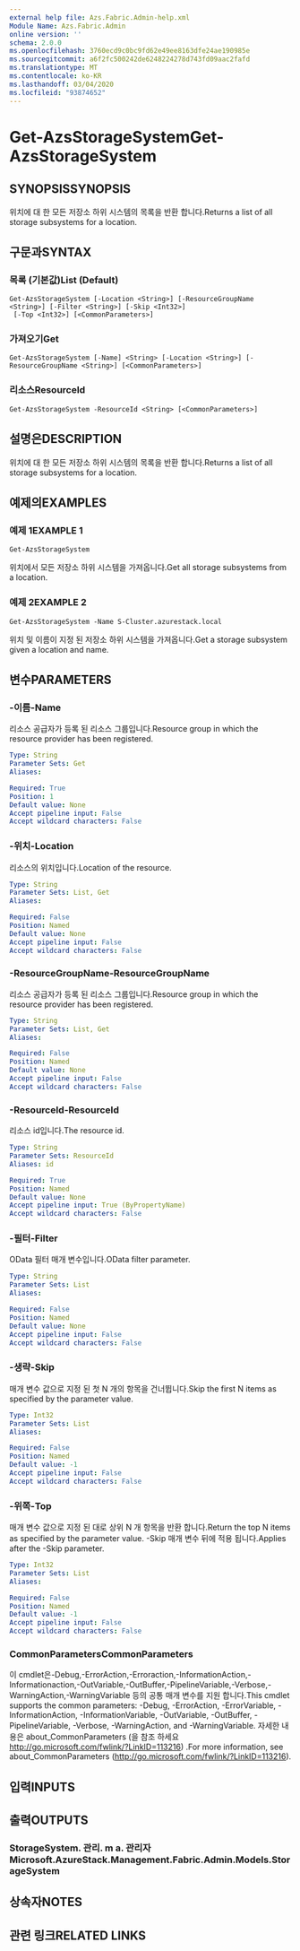 ```yaml
---
external help file: Azs.Fabric.Admin-help.xml
Module Name: Azs.Fabric.Admin
online version: ''
schema: 2.0.0
ms.openlocfilehash: 3760ecd9c0bc9fd62e49ee8163dfe24ae190985e
ms.sourcegitcommit: a6f2fc500242de6248224278d743fd09aac2fafd
ms.translationtype: MT
ms.contentlocale: ko-KR
ms.lasthandoff: 03/04/2020
ms.locfileid: "93874652"
---
```

# <span data-ttu-id="edeb7-101">Get-AzsStorageSystem</span><span class="sxs-lookup"><span data-stu-id="edeb7-101">Get-AzsStorageSystem</span></span>

## <span data-ttu-id="edeb7-102">SYNOPSIS</span><span class="sxs-lookup"><span data-stu-id="edeb7-102">SYNOPSIS</span></span>
<span data-ttu-id="edeb7-103">위치에 대 한 모든 저장소 하위 시스템의 목록을 반환 합니다.</span><span class="sxs-lookup"><span data-stu-id="edeb7-103">Returns a list of all storage subsystems for a location.</span></span>

## <span data-ttu-id="edeb7-104">구문과</span><span class="sxs-lookup"><span data-stu-id="edeb7-104">SYNTAX</span></span>

### <span data-ttu-id="edeb7-105">목록 (기본값)</span><span class="sxs-lookup"><span data-stu-id="edeb7-105">List (Default)</span></span>
```
Get-AzsStorageSystem [-Location <String>] [-ResourceGroupName <String>] [-Filter <String>] [-Skip <Int32>]
 [-Top <Int32>] [<CommonParameters>]
```

### <span data-ttu-id="edeb7-106">가져오기</span><span class="sxs-lookup"><span data-stu-id="edeb7-106">Get</span></span>
```
Get-AzsStorageSystem [-Name] <String> [-Location <String>] [-ResourceGroupName <String>] [<CommonParameters>]
```

### <span data-ttu-id="edeb7-107">리소스</span><span class="sxs-lookup"><span data-stu-id="edeb7-107">ResourceId</span></span>
```
Get-AzsStorageSystem -ResourceId <String> [<CommonParameters>]
```

## <span data-ttu-id="edeb7-108">설명은</span><span class="sxs-lookup"><span data-stu-id="edeb7-108">DESCRIPTION</span></span>
<span data-ttu-id="edeb7-109">위치에 대 한 모든 저장소 하위 시스템의 목록을 반환 합니다.</span><span class="sxs-lookup"><span data-stu-id="edeb7-109">Returns a list of all storage subsystems for a location.</span></span>

## <span data-ttu-id="edeb7-110">예제의</span><span class="sxs-lookup"><span data-stu-id="edeb7-110">EXAMPLES</span></span>

### <span data-ttu-id="edeb7-111">예제 1</span><span class="sxs-lookup"><span data-stu-id="edeb7-111">EXAMPLE 1</span></span>
```
Get-AzsStorageSystem
```

<span data-ttu-id="edeb7-112">위치에서 모든 저장소 하위 시스템을 가져옵니다.</span><span class="sxs-lookup"><span data-stu-id="edeb7-112">Get all storage subsystems from a location.</span></span>

### <span data-ttu-id="edeb7-113">예제 2</span><span class="sxs-lookup"><span data-stu-id="edeb7-113">EXAMPLE 2</span></span>
```
Get-AzsStorageSystem -Name S-Cluster.azurestack.local
```

<span data-ttu-id="edeb7-114">위치 및 이름이 지정 된 저장소 하위 시스템을 가져옵니다.</span><span class="sxs-lookup"><span data-stu-id="edeb7-114">Get a storage subsystem given a location and name.</span></span>

## <span data-ttu-id="edeb7-115">변수</span><span class="sxs-lookup"><span data-stu-id="edeb7-115">PARAMETERS</span></span>

### <span data-ttu-id="edeb7-116">-이름</span><span class="sxs-lookup"><span data-stu-id="edeb7-116">-Name</span></span>
<span data-ttu-id="edeb7-117">리소스 공급자가 등록 된 리소스 그룹입니다.</span><span class="sxs-lookup"><span data-stu-id="edeb7-117">Resource group in which the resource provider has been registered.</span></span>

```yaml
Type: String
Parameter Sets: Get
Aliases:

Required: True
Position: 1
Default value: None
Accept pipeline input: False
Accept wildcard characters: False
```

### <span data-ttu-id="edeb7-118">-위치</span><span class="sxs-lookup"><span data-stu-id="edeb7-118">-Location</span></span>
<span data-ttu-id="edeb7-119">리소스의 위치입니다.</span><span class="sxs-lookup"><span data-stu-id="edeb7-119">Location of the resource.</span></span>

```yaml
Type: String
Parameter Sets: List, Get
Aliases:

Required: False
Position: Named
Default value: None
Accept pipeline input: False
Accept wildcard characters: False
```

### <span data-ttu-id="edeb7-120">-ResourceGroupName</span><span class="sxs-lookup"><span data-stu-id="edeb7-120">-ResourceGroupName</span></span>
<span data-ttu-id="edeb7-121">리소스 공급자가 등록 된 리소스 그룹입니다.</span><span class="sxs-lookup"><span data-stu-id="edeb7-121">Resource group in which the resource provider has been registered.</span></span>

```yaml
Type: String
Parameter Sets: List, Get
Aliases:

Required: False
Position: Named
Default value: None
Accept pipeline input: False
Accept wildcard characters: False
```

### <span data-ttu-id="edeb7-122">-ResourceId</span><span class="sxs-lookup"><span data-stu-id="edeb7-122">-ResourceId</span></span>
<span data-ttu-id="edeb7-123">리소스 id입니다.</span><span class="sxs-lookup"><span data-stu-id="edeb7-123">The resource id.</span></span>

```yaml
Type: String
Parameter Sets: ResourceId
Aliases: id

Required: True
Position: Named
Default value: None
Accept pipeline input: True (ByPropertyName)
Accept wildcard characters: False
```

### <span data-ttu-id="edeb7-124">-필터</span><span class="sxs-lookup"><span data-stu-id="edeb7-124">-Filter</span></span>
<span data-ttu-id="edeb7-125">OData 필터 매개 변수입니다.</span><span class="sxs-lookup"><span data-stu-id="edeb7-125">OData filter parameter.</span></span>

```yaml
Type: String
Parameter Sets: List
Aliases:

Required: False
Position: Named
Default value: None
Accept pipeline input: False
Accept wildcard characters: False
```

### <span data-ttu-id="edeb7-126">-생략</span><span class="sxs-lookup"><span data-stu-id="edeb7-126">-Skip</span></span>
<span data-ttu-id="edeb7-127">매개 변수 값으로 지정 된 첫 N 개의 항목을 건너뜁니다.</span><span class="sxs-lookup"><span data-stu-id="edeb7-127">Skip the first N items as specified by the parameter value.</span></span>

```yaml
Type: Int32
Parameter Sets: List
Aliases:

Required: False
Position: Named
Default value: -1
Accept pipeline input: False
Accept wildcard characters: False
```

### <span data-ttu-id="edeb7-128">-위쪽</span><span class="sxs-lookup"><span data-stu-id="edeb7-128">-Top</span></span>
<span data-ttu-id="edeb7-129">매개 변수 값으로 지정 된 대로 상위 N 개 항목을 반환 합니다.</span><span class="sxs-lookup"><span data-stu-id="edeb7-129">Return the top N items as specified by the parameter value.</span></span>
<span data-ttu-id="edeb7-130">-Skip 매개 변수 뒤에 적용 됩니다.</span><span class="sxs-lookup"><span data-stu-id="edeb7-130">Applies after the -Skip parameter.</span></span>

```yaml
Type: Int32
Parameter Sets: List
Aliases:

Required: False
Position: Named
Default value: -1
Accept pipeline input: False
Accept wildcard characters: False
```

### <span data-ttu-id="edeb7-131">CommonParameters</span><span class="sxs-lookup"><span data-stu-id="edeb7-131">CommonParameters</span></span>
<span data-ttu-id="edeb7-132">이 cmdlet은-Debug,-ErrorAction,-Erroraction,-InformationAction,-Informationaction,-OutVariable,-OutBuffer,-PipelineVariable,-Verbose,-WarningAction,-WarningVariable 등의 공통 매개 변수를 지원 합니다.</span><span class="sxs-lookup"><span data-stu-id="edeb7-132">This cmdlet supports the common parameters: -Debug, -ErrorAction, -ErrorVariable, -InformationAction, -InformationVariable, -OutVariable, -OutBuffer, -PipelineVariable, -Verbose, -WarningAction, and -WarningVariable.</span></span> <span data-ttu-id="edeb7-133">자세한 내용은 about_CommonParameters (을 참조 하세요 http://go.microsoft.com/fwlink/?LinkID=113216) .</span><span class="sxs-lookup"><span data-stu-id="edeb7-133">For more information, see about_CommonParameters (http://go.microsoft.com/fwlink/?LinkID=113216).</span></span>

## <span data-ttu-id="edeb7-134">입력</span><span class="sxs-lookup"><span data-stu-id="edeb7-134">INPUTS</span></span>

## <span data-ttu-id="edeb7-135">출력</span><span class="sxs-lookup"><span data-stu-id="edeb7-135">OUTPUTS</span></span>

### <span data-ttu-id="edeb7-136">StorageSystem. 관리. m a. 관리자</span><span class="sxs-lookup"><span data-stu-id="edeb7-136">Microsoft.AzureStack.Management.Fabric.Admin.Models.StorageSystem</span></span>

## <span data-ttu-id="edeb7-137">상속자</span><span class="sxs-lookup"><span data-stu-id="edeb7-137">NOTES</span></span>

## <span data-ttu-id="edeb7-138">관련 링크</span><span class="sxs-lookup"><span data-stu-id="edeb7-138">RELATED LINKS</span></span>

